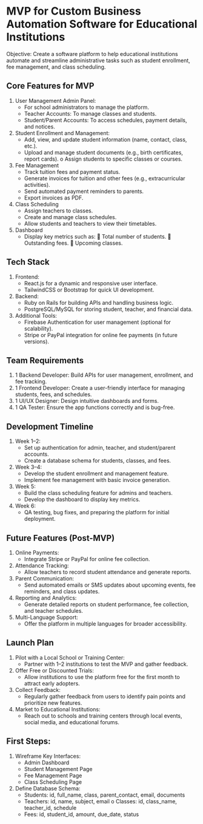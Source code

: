 # MVP for Custom Business Automation Software for Educational Institutions 
Objective: Create a software platform to help educational institutions automate and streamline administrative tasks such as student enrollment, fee management, and class scheduling.

## Core Features for MVP 
1. User Management Admin Panel: 
   * For school administrators to manage the platform. 
   * Teacher Accounts: To manage classes and students. 
   * Student/Parent Accounts: To access schedules, payment details, and notices. 
2. Student Enrollment and Management: 
   * Add, view, and update student information (name, contact, class, etc.).
   * Upload and manage student documents (e.g., birth certificates, report cards). o Assign students to specific classes or courses. 
3. Fee Management
   * Track tuition fees and payment status. 
   * Generate invoices for tuition and other fees (e.g., extracurricular activities).
   * Send automated payment reminders to parents. 
   * Export invoices as PDF. 
4. Class Scheduling 
   * Assign teachers to classes. 
   * Create and manage class schedules. 
   * Allow students and teachers to view their timetables. 
5. Dashboard 
   * Display key metrics such as:  Total number of students.  Outstanding fees.  Upcoming classes.

## Tech Stack 
1. Frontend: 
   * React.js for a dynamic and responsive user interface. 
   * TailwindCSS or Bootstrap for quick UI development. 
2. Backend:
   * Ruby on Rails for building APIs and handling business logic. 
   * PostgreSQL/MySQL for storing student, teacher, and financial data. 
3. Additional Tools: 
   * Firebase Authentication for user management (optional for scalability).
   * Stripe or PayPal integration for online fee payments (in future versions).

## Team Requirements 
1. 1 Backend Developer: Build APIs for user management, enrollment, and fee tracking. 
2. 1 Frontend Developer: Create a user-friendly interface for managing students, fees, and schedules. 
3. 1 UI/UX Designer: Design intuitive dashboards and forms. 
4. 1 QA Tester: Ensure the app functions correctly and is bug-free.

## Development Timeline 
1. Week 1–2: 
   * Set up authentication for admin, teacher, and student/parent accounts. 
   * Create a database schema for students, classes, and fees. 
2. Week 3–4: 
   * Develop the student enrollment and management feature. 
   * Implement fee management with basic invoice generation. 
3. Week 5: 
   * Build the class scheduling feature for admins and teachers. 
   * Develop the dashboard to display key metrics. 
4. Week 6: 
   * QA testing, bug fixes, and preparing the platform for initial deployment.

## Future Features (Post-MVP) 
1. Online Payments: 
   * Integrate Stripe or PayPal for online fee collection. 
2. Attendance Tracking: 
   * Allow teachers to record student attendance and generate reports. 
3. Parent Communication: 
   * Send automated emails or SMS updates about upcoming events, fee reminders, and class updates. 
4. Reporting and Analytics: 
   * Generate detailed reports on student performance, fee collection, and teacher schedules. 
5. Multi-Language Support: 
   * Offer the platform in multiple languages for broader accessibility.

## Launch Plan 
1. Pilot with a Local School or Training Center: 
   * Partner with 1–2 institutions to test the MVP and gather feedback. 
2. Offer Free or Discounted Trials: 
   * Allow institutions to use the platform free for the first month to attract early adopters. 
3. Collect Feedback: 
   * Regularly gather feedback from users to identify pain points and prioritize new features. 
4. Market to Educational Institutions: 
   * Reach out to schools and training centers through local events, social media, and educational forums.

## First Steps: 
1. Wireframe Key Interfaces: 
   * Admin Dashboard 
   * Student Management Page 
   * Fee Management Page 
   * Class Scheduling Page 
2. Define Database Schema: 
   * Students: id, full_name, class, parent_contact, email, documents 
   * Teachers: id, name, subject, email o Classes: id, class_name, teacher_id, schedule 
   * Fees: id, student_id, amount, due_date, status